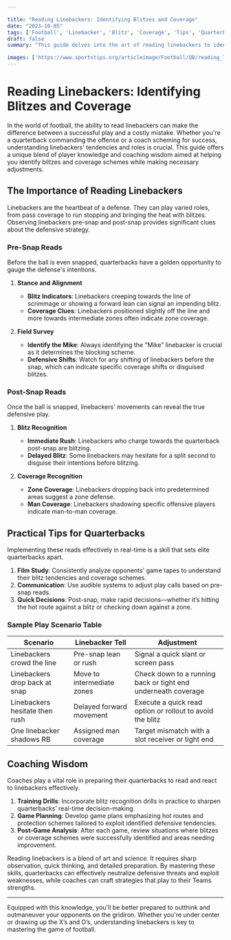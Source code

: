 ```yaml
---

title: "Reading Linebackers: Identifying Blitzes and Coverage"
date: "2023-10-05"
tags: ['Football', 'Linebacker', 'Blitz', 'Coverage', 'Tips', 'Quarterback', 'Strategy', 'Defense', 'Offense']
draft: false
summary: "This guide delves into the art of reading linebackers to identify blitzes and coverage schemes, arming quarterbacks with the knowledge needed to make smart adjustments on the fly."

images: ['https://www.sportstips.org/articleimage/Football/QB/reading_linebackers_identifying_blitzes_and_coverage.webp']
---
```


# Reading Linebackers: Identifying Blitzes and Coverage

In the world of football, the ability to read linebackers can make the difference between a successful play and a costly mistake. Whether you're a quarterback commanding the offense or a coach scheming for success, understanding linebackers' tendencies and roles is crucial. This guide offers a unique blend of player knowledge and coaching wisdom aimed at helping you identify blitzes and coverage schemes while making necessary adjustments.

## The Importance of Reading Linebackers

Linebackers are the heartbeat of a defense. They can play varied roles, from pass coverage to run stopping and bringing the heat with blitzes. Observing linebackers pre-snap and post-snap provides significant clues about the defensive strategy.

### Pre-Snap Reads

Before the ball is even snapped, quarterbacks have a golden opportunity to gauge the defense's intentions.

1. **Stance and Alignment**
    - **Blitz Indicators**: Linebackers creeping towards the line of scrimmage or showing a forward lean can signal an impending blitz.
    - **Coverage Clues**: Linebackers positioned slightly off the line and more towards intermediate zones often indicate zone coverage.

2. **Field Survey**
    - **Identify the Mike**: Always identifying the "Mike" linebacker is crucial as it determines the blocking scheme.
    - **Defensive Shifts**: Watch for any shifting of linebackers before the snap, which can indicate specific coverage shifts or disguised blitzes.

### Post-Snap Reads

Once the ball is snapped, linebackers' movements can reveal the true defensive play.

1. **Blitz Recognition**
    - **Immediate Rush**: Linebackers who charge towards the quarterback post-snap are blitzing.
    - **Delayed Blitz**: Some linebackers may hesitate for a split second to disguise their intentions before blitzing.

2. **Coverage Recognition**
    - **Zone Coverage**: Linebackers dropping back into predetermined areas suggest a zone defense.
    - **Man Coverage**: Linebackers shadowing specific offensive players indicate man-to-man coverage.

## Practical Tips for Quarterbacks

Implementing these reads effectively in real-time is a skill that sets elite quarterbacks apart.

1. **Film Study**: Consistently analyze opponents' game tapes to understand their blitz tendencies and coverage schemes.
2. **Communication**: Use audible systems to adjust play calls based on pre-snap reads.
3. **Quick Decisions**: Post-snap, make rapid decisions—whether it’s hitting the hot route against a blitz or checking down against a zone.

### Sample Play Scenario Table

| Scenario                         | Linebacker Tell              | Adjustment                                                   |
|----------------------------------|-----------------------------|--------------------------------------------------------------|
| Linebackers crowd the line       | Pre-snap lean or rush       | Signal a quick slant or screen pass                           |
| Linebackers drop back at snap    | Move to intermediate zones  | Check down to a running back or tight end underneath coverage |
| Linebackers hesitate then rush   | Delayed forward movement    | Execute a quick read option or rollout to avoid the blitz     |
| One linebacker shadows RB        | Assigned man coverage       | Target mismatch with a slot receiver or tight end             |

## Coaching Wisdom

Coaches play a vital role in preparing their quarterbacks to read and react to linebackers effectively.

1. **Training Drills**: Incorporate blitz recognition drills in practice to sharpen quarterbacks’ real-time decision-making.
2. **Game Planning**: Develop game plans emphasizing hot routes and protection schemes tailored to exploit identified defensive tendencies.
3. **Post-Game Analysis**: After each game, review situations where blitzes or coverage schemes were successfully identified and areas needing improvement.

Reading linebackers is a blend of art and science. It requires sharp observation, quick thinking, and detailed preparation. By mastering these skills, quarterbacks can effectively neutralize defensive threats and exploit weaknesses, while coaches can craft strategies that play to their Teams strengths.

---

Equipped with this knowledge, you'll be better prepared to outthink and outmaneuver your opponents on the gridiron. Whether you're under center or drawing up the X’s and O’s, understanding linebackers is key to mastering the game of football.
```
